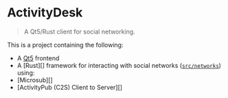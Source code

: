 # ActivityDesk

> A Qt5/Rust client for social networking.

This is a project containing the following:

* A [Qt5][qt5] frontend
* A [Rust][] framework for interacting with social networks ([`src/networks`](./src/networks)) using:
 * [Microsub][]
 * [ActivityPub (C2S) Client to Server][]

[qt5]: https://doc.qt.io/qt-5/
